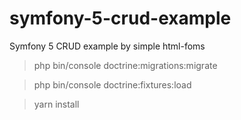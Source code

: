# symfony-5-crud-example
Symfony 5 CRUD example by simple html-foms

> php bin/console doctrine:migrations:migrate

> php bin/console doctrine:fixtures:load

> yarn install
